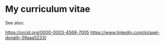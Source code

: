 # My curriculum vitae

See also:

https://orcid.org/0000-0003-4568-7005
https://www.linkedin.com/in/axel-donath-39aaa5233/
